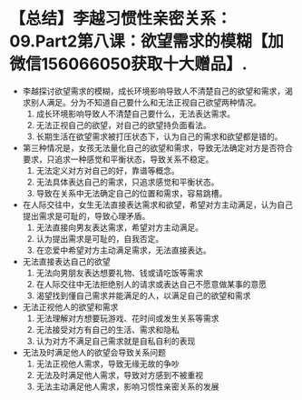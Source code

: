 # 【总结】李越习惯性亲密关系：09.Part2第八课：欲望需求的模糊【加微信156066050获取十大赠品】.

-   李越探讨欲望需求的模糊，成长环境影响导致人不清楚自己的欲望和需求，渴求别人满足。分为不知道自己要什么和无法正视自己欲望两种情况。
    1.  成长环境影响导致人不清楚自己要什么，无法表达需求。
    2.  无法正视自己的欲望，对自己的欲望持负面看法。
    3.  长期生活在欲望需求被打压状态下，认为自己的需求和欲望都是错的。
-   第三种情况是，女孩无法量化自己的欲望和需求，导致无法确定对方是否符合要求，只追求一种感觉和平衡状态，导致关系不稳定。
    1.  无法定义对方对自己的好，靠谱等概念。
    2.  无法具体表达自己的需求，只追求感觉和平衡状态。
    3.  导致在关系中无法确定自己的位置和需求，容易跳槽。
-   在人际交往中，女生无法直接表达需求和欲望，希望对方主动满足，认为自己提出需求是可耻的，导致心理矛盾。
    1.  无法直接向男友表达需求，希望对方主动满足。
    2.  认为提出需求是可耻的，自我否定。
    3.  在恋爱中希望对方主动满足需求，无法直接表达。
-   无法直接表达自己的欲望
    1.  无法向男朋友表达想要礼物、钱或请吃饭等需求
    2.  在人际交往中无法拒绝别人的请求或表达自己不愿意做某事的意愿
    3.  渴望找到懂自己需求并能满足的人，以满足自己的欲望和需求
-   无法正视他人的欲望和需求
    1.  无法理解对方想要玩游戏、花时间或发生关系等需求
    2.  无法接受对方有自己的生活、需求和隐私
    3.  认为对方不满足自己需求就是自私自利的表现
-   无法及时满足他人的欲望会导致关系问题
    1.  无法正视他人需求，导致无缘无故的争吵
    2.  无法及时满足他人需求，导致对方感到不被重视
    3.  无法主动满足他人需求，影响习惯性亲密关系的发展